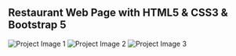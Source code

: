 ## Restaurant Web Page with HTML5 & CSS3 & Bootstrap 5
![Project Image 1](images/project-image-1.jpg)
![Project Image 2](images/project-image-2.jpg)
![Project Image 3](images/project-image-3.jpg)
